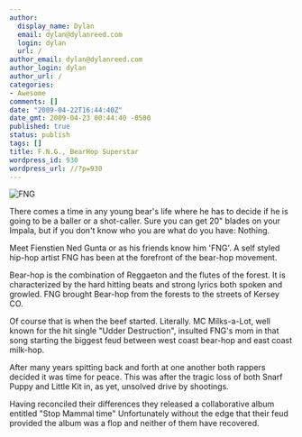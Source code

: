 ```yaml
---
author:
  display_name: Dylan
  email: dylan@dylanreed.com
  login: dylan
  url: /
author_email: dylan@dylanreed.com
author_login: dylan
author_url: /
categories:
- Awesome
comments: []
date: "2009-04-22T16:44:40Z"
date_gmt: 2009-04-23 00:44:40 -0500
published: true
status: publish
tags: []
title: F.N.G., BearHop Superstar
wordpress_id: 930
wordpress_url: //?p=930
---
```


![][1]

   [1]: http://ny-image0.etsy.com/il_430xN.67392540.jpg (FNG)

There comes a time in any young bear's life where he has to decide if he is going to be a baller or a shot-caller. Sure you can get 20" blades on your Impala, but if you don't know who you are what do you have: Nothing.

Meet Fienstien Ned Gunta or as his friends know him 'FNG'. A self styled hip-hop artist FNG has been at the forefront of the bear-hop movement. 

Bear-hop is the combination of Reggaeton and the flutes of the forest. It is characterized by the hard hitting beats and strong lyrics both spoken and growled. FNG brought Bear-hop from the forests to the streets of Kersey CO. 

Of course that is when the beef started. Literally. MC Milks-a-Lot, well known for the hit single "Udder Destruction", insulted FNG's mom in that song starting the biggest feud between west coast bear-hop and east coast milk-hop. 

After many years spitting back and forth at one another both rappers decided it was time for peace. This was after the tragic loss of both Snarf Puppy and Little Kit in, as yet, unsolved drive by shootings.

Having reconciled their differences they released a collaborative album entitled "Stop Mammal time" Unfortunately without the edge that their feud provided the album was a flop and neither of them have recovered.
